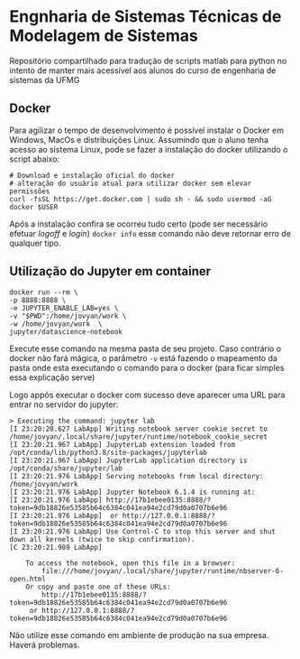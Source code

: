 # Engnharia de Sistemas Técnicas de Modelagem de Sistemas
Repositório compartilhado para tradução de scripts matlab para python no intento de manter mais acessível aos alunos do curso de engenharia de sistemas da UFMG

## Docker 
Para agilizar o tempo de desenvolvimento é possível instalar o Docker em Windows, MacOs e distribuíções Linux.
Assumindo que o aluno tenha acesso ao sistema Linux, pode se fazer a instalação do docker utilizando o script abaixo:
```shell
# Download e instalação oficial do docker 
# alteração do usuário atual para utilizar docker sem elevar permissões
curl -fsSL https://get.docker.com | sudo sh - && sudo usermod -aG docker $USER
```
Após a instalação confira se ocorreu tudo certo (pode ser necessário efetuar *logoff* e *login*)
`docker info` esse comando não deve retornar erro de qualquer tipo.

## Utilização do Jupyter em container
```shell
docker run --rm \
-p 8888:8888 \
-e JUPYTER_ENABLE_LAB=yes \
-v "$PWD":/home/jovyan/work \
-w /home/jovyan/work  \
jupyter/datascience-notebook
```
Execute esse comando na mesma pasta de seu projeto. Caso contrário o docker não fará mágica,
o parâmetro  `-v` está fazendo o mapeamento da pasta onde esta executando o comando para o docker 
(para ficar simples essa explicação serve)

Logo appós executar o docker com sucesso deve aparecer uma URL para entrar no servidor do jupyter:
```shell
> Executing the command: jupyter lab
[I 23:20:20.627 LabApp] Writing notebook server cookie secret to /home/jovyan/.local/share/jupyter/runtime/notebook_cookie_secret
[I 23:20:21.967 LabApp] JupyterLab extension loaded from /opt/conda/lib/python3.8/site-packages/jupyterlab
[I 23:20:21.967 LabApp] JupyterLab application directory is /opt/conda/share/jupyter/lab
[I 23:20:21.976 LabApp] Serving notebooks from local directory: /home/jovyan/work
[I 23:20:21.976 LabApp] Jupyter Notebook 6.1.4 is running at:
[I 23:20:21.976 LabApp] http://17b1ebee0135:8888/?token=9db18826e53585b64c6384c041ea94e2cd79d0a0707b6e96
[I 23:20:21.976 LabApp]  or http://127.0.0.1:8888/?token=9db18826e53585b64c6384c041ea94e2cd79d0a0707b6e96
[I 23:20:21.976 LabApp] Use Control-C to stop this server and shut down all kernels (twice to skip confirmation).
[C 23:20:21.989 LabApp] 
    
    To access the notebook, open this file in a browser:
        file:///home/jovyan/.local/share/jupyter/runtime/nbserver-6-open.html
    Or copy and paste one of these URLs:
        http://17b1ebee0135:8888/?token=9db18826e53585b64c6384c041ea94e2cd79d0a0707b6e96
     or http://127.0.0.1:8888/?token=9db18826e53585b64c6384c041ea94e2cd79d0a0707b6e96
```
Não utilize esse comando em ambiente de produção na sua empresa. Haverá problemas.



